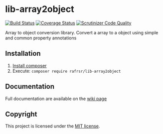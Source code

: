 # lib-array2object

[![Build Status](https://travis-ci.org/rafrsr/lib-array2object.svg?branch=master)](https://travis-ci.org/rafrsr/lib-array2object)
[![Coverage Status](https://coveralls.io/repos/github/rafrsr/lib-array2object/badge.svg?branch=master)](https://coveralls.io/github/rafrsr/lib-array2object?branch=master)
[![Scrutinizer Code Quality](https://scrutinizer-ci.com/g/rafrsr/lib-array2object/badges/quality-score.png?b=master)](https://scrutinizer-ci.com/g/rafrsr/lib-array2object/?branch=master)

Array to object conversion library. Convert a array to a object using simple and common property annotations

## Installation

1. [Install composer](https://getcomposer.org/download/)
2. Execute: `composer require rafrsr/lib-array2object`

## Documentation

Full documentation are available on the [wiki page](https://github.com/rafrsr/lib-array2object/wiki)

## Copyright

This project is licensed under the [MIT license](LICENSE).